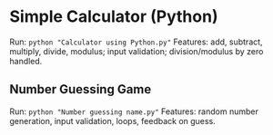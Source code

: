 # Simple Calculator (Python)
Run: `python "Calculator using Python.py"`
Features: add, subtract, multiply, divide, modulus; input validation; division/modulus by zero handled.

## Number Guessing Game
Run: `python "Number guessing name.py"`
Features: random number generation, input validation, loops, feedback on guess.
